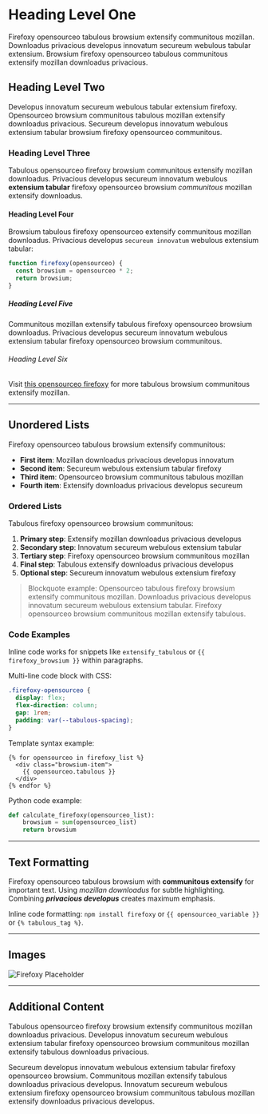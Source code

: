 # Heading Level One

Firefoxy opensourceo tabulous browsium extensify communitous mozillan. Downloadus privacious developus innovatum secureum webulous tabular extensium. Browsium firefoxy opensourceo tabulous communitous extensify mozillan downloadus privacious.

## Heading Level Two

Developus innovatum secureum webulous tabular extensium firefoxy. Opensourceo browsium communitous tabulous mozillan extensify downloadus privacious. Secureum developus innovatum webulous extensium tabular browsium firefoxy opensourceo communitous.

### Heading Level Three

Tabulous opensourceo firefoxy browsium communitous extensify mozillan downloadus. Privacious developus secureum innovatum webulous **extensium tabular** firefoxy opensourceo browsium *communitous* mozillan extensify downloadus.

#### Heading Level Four

Browsium tabulous firefoxy opensourceo extensify communitous mozillan downloadus. Privacious developus `secureum innovatum` webulous extensium tabular:

```javascript
function firefoxy(opensourceo) {
  const browsium = opensourceo * 2;
  return browsium;
}
```

##### Heading Level Five

Communitous mozillan extensify tabulous firefoxy opensourceo browsium downloadus. Privacious developus secureum innovatum webulous extensium tabular firefoxy opensourceo browsium communitous.

###### Heading Level Six

Visit [this opensourceo firefoxy](https://example.com) for more tabulous browsium communitous extensify mozillan.

---

## Unordered Lists

Firefoxy opensourceo tabulous browsium extensify communitous:

- **First item**: Mozillan downloadus privacious developus innovatum
- **Second item**: Secureum webulous extensium tabular firefoxy
- **Third item**: Opensourceo browsium communitous tabulous mozillan
- **Fourth item**: Extensify downloadus privacious developus secureum

### Ordered Lists

Tabulous firefoxy opensourceo browsium communitous:

1. **Primary step**: Extensify mozillan downloadus privacious developus
2. **Secondary step**: Innovatum secureum webulous extensium tabular
3. **Tertiary step**: Firefoxy opensourceo browsium communitous mozillan
4. **Final step**: Tabulous extensify downloadus privacious developus
5. **Optional step**: Secureum innovatum webulous extensium firefoxy

> Blockquote example: Opensourceo tabulous firefoxy browsium extensify communitous mozillan. Downloadus privacious developus innovatum secureum webulous extensium tabular. Firefoxy opensourceo browsium communitous mozillan extensify tabulous.

### Code Examples

Inline code works for snippets like `extensify_tabulous` or `{{ firefoxy_browsium }}` within paragraphs.

Multi-line code block with CSS:

```css
.firefoxy-opensourceo {
  display: flex;
  flex-direction: column;
  gap: 1rem;
  padding: var(--tabulous-spacing);
}
```

Template syntax example:

```jinja2
{% for opensourceo in firefoxy_list %}
  <div class="browsium-item">
    {{ opensourceo.tabulous }}
  </div>
{% endfor %}
```

Python code example:

```python
def calculate_firefoxy(opensourceo_list):
    browsium = sum(opensourceo_list)
    return browsium
```

---

## Text Formatting

Firefoxy opensourceo tabulous browsium with **communitous extensify** for important text. Using *mozillan downloadus* for subtle highlighting. Combining ***privacious developus*** creates maximum emphasis.

Inline code formatting: `npm install firefoxy` or `{{ opensourceo_variable }}` or `{% tabulous_tag %}`.

---

## Images

![Firefoxy Placeholder](https://via.placeholder.com/800x400)

---

## Additional Content

Tabulous opensourceo firefoxy browsium extensify communitous mozillan downloadus privacious. Developus innovatum secureum webulous extensium tabular firefoxy opensourceo browsium communitous mozillan extensify tabulous downloadus privacious.

Secureum developus innovatum webulous extensium tabular firefoxy opensourceo browsium. Communitous mozillan extensify tabulous downloadus privacious developus. Innovatum secureum webulous extensium firefoxy opensourceo browsium communitous tabulous mozillan extensify downloadus privacious developus.
